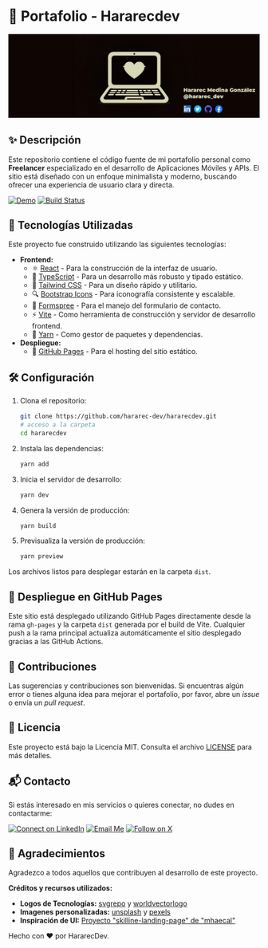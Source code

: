 # 💼 Portafolio - Hararecdev

![logo](./public/images/logo_social.jpg)

## ✨ Descripción

Este repositorio contiene el código fuente de mi portafolio personal como **Freelancer** especializado en el desarrollo de Aplicaciones Móviles y APIs. El sitio está diseñado con un enfoque minimalista y moderno, buscando ofrecer una experiencia de usuario clara y directa.
<!-- 🚀 Badges -->
[![Demo](https://img.shields.io/badge/demo-GitHub%20Pages-blue?style=flat&logo=github)](https://hararec-dev.github.io/hararecdev)
[![Build Status](https://github.com/hararec-dev/hararecdev/actions/workflows/deploy.yml/badge.svg?branch=main)](https://github.com/hararec-dev/hararecdev/actions)  

## 🚀 Tecnologías Utilizadas

Este proyecto fue construido utilizando las siguientes tecnologías:

* **Frontend:**
    * ⚛️ [React](https://reactjs.org/) - Para la construcción de la interfaz de usuario.
    * 📘 [TypeScript](https://www.typescriptlang.org/) - Para un desarrollo más robusto y tipado estático.
    * 💨 [Tailwind CSS](https://v2.tailwindcss.com/docs/) - Para un diseño rápido y utilitario.
    * 🔍 [Bootstrap Icons](https://icons.getbootstrap.com/) - Para iconografía consistente y escalable.
    * 📝 [Formspree](https://formspree.io/) - Para el manejo del formulario de contacto.
    * ⚡ [Vite](https://vitejs.dev/) - Como herramienta de construcción y servidor de desarrollo frontend.
    * 🧶 [Yarn](https://yarnpkg.com/) - Como gestor de paquetes y dependencias.
* **Despliegue:**
    * 📄 [GitHub Pages](https://pages.github.com/) - Para el hosting del sitio estático.

## 🛠️ Configuración

1. Clona el repositorio:
    ```bash
    git clone https://github.com/hararec-dev/hararecdev.git
    # acceso a la carpeta
    cd hararecdev
    ```

2. Instala las dependencias:
    ```bash
    yarn add
    ```

3. Inicia el servidor de desarrollo:
    ```bash
    yarn dev
    ```

4. Genera la versión de producción:
    ```bash
    yarn build
    ```

5. Previsualiza la versión de producción:
    ```bash
    yarn preview
    ```

Los archivos listos para desplegar estarán en la carpeta `dist`.

## 📜 Despliegue en GitHub Pages

Este sitio está desplegado utilizando GitHub Pages directamente desde la rama `gh-pages` y la carpeta `dist` generada por el build de Vite. Cualquier push a la rama principal actualiza automáticamente el sitio desplegado gracias a las GitHub Actions.

## 🤝 Contribuciones

Las sugerencias y contribuciones son bienvenidas. Si encuentras algún error o tienes alguna idea para mejorar el portafolio, por favor, abre un *issue* o envía un *pull request*.

## 📄 Licencia

Este proyecto está bajo la Licencia MIT. Consulta el archivo [LICENSE](LICENSE) para más detalles.

## 📬 Contacto

Si estás interesado en mis servicios o quieres conectar, no dudes en contactarme:

[![Connect on LinkedIn](https://img.shields.io/badge/Connect_on_LinkedIn-0077B5?style=for-the-badge&logo=linkedin&logoColor=white)](https://www.linkedin.com/in/hararec-dev/)
[![Email Me](https://img.shields.io/badge/Email_Me-D14836?style=for-the-badge&logo=gmail&logoColor=white)](mailto:hararecdev@gmail.com)
[![Follow on X](https://img.shields.io/badge/Follow_on_X-1DA1F2?style=for-the-badge&logo=X&logoColor=white)](https://x.com/hararec_dev)

## 📜 Agradecimientos
Agradezco a todos aquellos que contribuyen al desarrollo de este proyecto.

**Créditos y recursos utilizados:**

- **Logos de Tecnologías:** [svgrepo](https://www.svgrepo.com/) y [worldvectorlogo](https://worldvectorlogo.com/)
- **Imagenes personalizadas:** [unsplash](https://unsplash.com/) y [pexels](https://www.pexels.com/)
- **Inspiración de UI:** [Proyecto "skilline-landing-page" de "mhaecal"](https://github.com/mhaecal/skilline-landing-page)

Hecho con ❤️ por HararecDev.